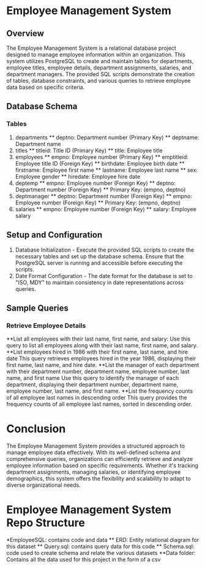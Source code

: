 # Employee Management System

## Overview
The Employee Management System is a relational database project designed to manage employee information within an organization. This system utilizes PostgreSQL to create and maintain tables for departments, employee titles, employee details, department assignments, salaries, and department managers. The provided SQL scripts demonstrate the creation of tables, database constraints, and various queries to retrieve employee data based on specific criteria.

## Database Schema

### Tables
1.	departments
** deptno: Department number (Primary Key)
** deptname: Department name
2.	titles
** titleid: Title ID (Primary Key)
** title: Employee title
3.	employees
** empno: Employee number (Primary Key)
** emptitleid: Employee title ID (Foreign Key)
** birthdate: Employee birth date
** firstname: Employee first name
** lastname: Employee last name
** sex: Employee gender
** hiredate: Employee hire date
4.	deptemp
** empno: Employee number (Foreign Key)
** deptno: Department number (Foreign Key)
** Primary Key: (empno, deptno)
5.	deptmanager
** deptno: Department number (Foreign Key)
** empno: Employee number (Foreign Key)
** Primary Key: (empno, deptno)
6.	salaries
** empno: Employee number (Foreign Key)
** salary: Employee salary
  	
## Setup and Configuration
1.	Database Initialization - Execute the provided SQL scripts to create the necessary tables and set up the database schema. Ensure that the PostgreSQL server is running and accessible before executing the scripts.
2.	Date Format Configuration - The date format for the database is set to "ISO, MDY" to maintain consistency in date representations across queries.

## Sample Queries
### Retrieve Employee Details
**List all employees with their last name, first name, and salary: Use this query to list all employees along with their last name, first name, and salary.
**List employees hired in 1986 with their first name, last name, and hire date
This query retrieves employees hired in the year 1986, displaying their first name, last name, and hire date.
**List the manager of each department with their department number, department name, employee number, last name, and first name
Use this query to identify the manager of each department, displaying their department number, department name, employee number, last name, and first name.
**List the frequency counts of all employee last names in descending order
This query provides the frequency counts of all employee last names, sorted in descending order.

# Conclusion
The Employee Management System provides a structured approach to manage employee data effectively. With its well-defined schema and comprehensive queries, organizations can efficiently retrieve and analyze employee information based on specific requirements. Whether it's tracking department assignments, managing salaries, or identifying employee demographics, this system offers the flexibility and scalability to adapt to diverse organizational needs.

 # Employee Management System Repo Structure
*EmployeeSQL: contains code and data
** ERD: Entity relational diagram for this dataset
** Query.sql: contains query data for this code 
** Schema.sql: code used to create schema and relate the various datasets
**Data folder: Contains all the data used for this project in the form of a csv

